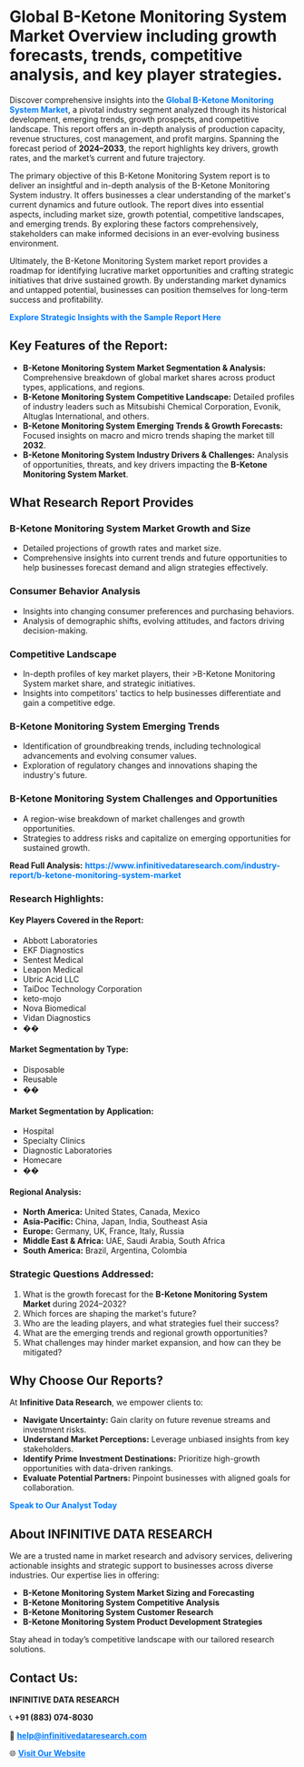 <h1>Global B-Ketone Monitoring System Market Overview including growth forecasts, trends, competitive analysis, and key player strategies.</h1>
<p>
Discover comprehensive insights into the 
<a href="https://www.infinitivedataresearch.com/industry-report/b-ketone-monitoring-system-market" rel="dofollow" style="color: #007BFF; text-decoration: none;"><strong>Global B-Ketone Monitoring System Market</strong></a>, a pivotal industry segment analyzed through its historical development, emerging trends, growth prospects, and competitive landscape. This report offers an in-depth analysis of production capacity, revenue structures, cost management, and profit margins. Spanning the forecast period of <strong>2024–2033</strong>, the report highlights key drivers, growth rates, and the market’s current and future trajectory.
</p>
<p>
The primary objective of this B-Ketone Monitoring System report is to deliver an insightful and in-depth analysis of the B-Ketone Monitoring System industry. It offers businesses a clear understanding of the market's current dynamics and future outlook. The report dives into essential aspects, including market size, growth potential, competitive landscapes, and emerging trends. By exploring these factors comprehensively, stakeholders can make informed decisions in an ever-evolving business environment.
</p>
<p>
Ultimately, the B-Ketone Monitoring System market report provides a roadmap for identifying lucrative market opportunities and crafting strategic initiatives that drive sustained growth. By understanding market dynamics and untapped potential, businesses can position themselves for long-term success and profitability.
</p>
<p>
<a href="https://www.infinitivedataresearch.com/request-sample/reportId=108795" style="color: #007BFF; text-decoration: none;"><strong>Explore Strategic Insights with the Sample Report Here</strong></a>
</p>

<h2>Key Features of the Report:</h2>
<ul>
<li><strong>B-Ketone Monitoring System Market Segmentation & Analysis:</strong> Comprehensive breakdown of global market shares across product types, applications, and regions.</li>
<li><strong>B-Ketone Monitoring System Competitive Landscape:</strong> Detailed profiles of industry leaders such as Mitsubishi Chemical Corporation, Evonik, Altuglas International, and others.</li>
<li><strong>B-Ketone Monitoring System Emerging Trends & Growth Forecasts:</strong> Focused insights on macro and micro trends shaping the market till <strong>2032</strong>.</li>
<li><strong>B-Ketone Monitoring System Industry Drivers & Challenges:</strong> Analysis of opportunities, threats, and key drivers impacting the <strong>B-Ketone Monitoring System Market</strong>.</li>
</ul>

<h2>What Research Report Provides</h2>
<h3>B-Ketone Monitoring System Market Growth and Size</h3>
<ul>
<li>Detailed projections of growth rates and market size.</li>
<li>Comprehensive insights into current trends and future opportunities to help businesses forecast demand and align strategies effectively.</li>
</ul>

<h3>Consumer Behavior Analysis</h3>
<ul>
<li>Insights into changing consumer preferences and purchasing behaviors.</li>
<li>Analysis of demographic shifts, evolving attitudes, and factors driving decision-making.</li>
</ul>

<h3>Competitive Landscape</h3>
<ul>
<li>In-depth profiles of key market players, their >B-Ketone Monitoring System market share, and strategic initiatives.</li>
<li>Insights into competitors' tactics to help businesses differentiate and gain a competitive edge.</li>
</ul>

<h3>B-Ketone Monitoring System Emerging Trends</h3>
<ul>
<li>Identification of groundbreaking trends, including technological advancements and evolving consumer values.</li>
<li>Exploration of regulatory changes and innovations shaping the industry's future.</li>
</ul>

<h3>B-Ketone Monitoring System Challenges and Opportunities</h3>
<ul>
<li>A region-wise breakdown of market challenges and growth opportunities.</li>
<li>Strategies to address risks and capitalize on emerging opportunities for sustained growth.</li>
</ul>
<p><strong>Read Full Analysis:</strong> <a href="https://www.infinitivedataresearch.com/industry-report/b-ketone-monitoring-system-market" rel="dofollow" style="color: #007BFF; text-decoration: none;"><strong>https://www.infinitivedataresearch.com/industry-report/b-ketone-monitoring-system-market</strong></a></p>
<h3>Research Highlights:</h3>
<h4>Key Players Covered in the Report:</h4>
<ul><li>Abbott Laboratories</li><li>EKF Diagnostics</li><li>Sentest Medical</li><li>Leapon Medical</li><li>Ubric Acid LLC</li><li>TaiDoc Technology Corporation</li><li>keto-mojo</li><li>Nova Biomedical</li><li>Vidan Diagnostics</li><li>��</li></ul>
<h4>Market Segmentation by Type:</h4>
<ul><li>Disposable</li><li>Reusable</li><li>��</li></ul>
<h4>Market Segmentation by Application:</h4>
<ul><li>Hospital</li><li>Specialty Clinics</li><li>Diagnostic Laboratories</li><li>Homecare</li><li>��</li></ul>

<h4>Regional Analysis:</h4>
<ul>
<li><strong>North America:</strong> United States, Canada, Mexico</li>
<li><strong>Asia-Pacific:</strong> China, Japan, India, Southeast Asia</li>
<li><strong>Europe:</strong> Germany, UK, France, Italy, Russia</li>
<li><strong>Middle East & Africa:</strong> UAE, Saudi Arabia, South Africa</li>
<li><strong>South America:</strong> Brazil, Argentina, Colombia</li>
</ul>

<h3>Strategic Questions Addressed:</h3>
<ol>
<li>What is the growth forecast for the <strong>B-Ketone Monitoring System Market</strong> during 2024–2032?</li>
<li>Which forces are shaping the market's future?</li>
<li>Who are the leading players, and what strategies fuel their success?</li>
<li>What are the emerging trends and regional growth opportunities?</li>
<li>What challenges may hinder market expansion, and how can they be mitigated?</li>
</ol>

<h2>Why Choose Our Reports?</h2>
<p>At <strong>Infinitive Data Research</strong>, we empower clients to:</p>
<ul>
<li><strong>Navigate Uncertainty:</strong> Gain clarity on future revenue streams and investment risks.</li>
<li><strong>Understand Market Perceptions:</strong> Leverage unbiased insights from key stakeholders.</li>
<li><strong>Identify Prime Investment Destinations:</strong> Prioritize high-growth opportunities with data-driven rankings.</li>
<li><strong>Evaluate Potential Partners:</strong> Pinpoint businesses with aligned goals for collaboration.</li>
</ul>
<p><a href="https://www.infinitivedataresearch.com/industry-report/b-ketone-monitoring-system-market" rel="dofollow" style="color: #007BFF; text-decoration: none;"><strong>Speak to Our Analyst Today</strong></a></p>

<h2>About INFINITIVE DATA RESEARCH</h2>
<p>We are a trusted name in market research and advisory services, delivering actionable insights and strategic support to businesses across diverse industries. Our expertise lies in offering:</p>
<ul>
<li><strong>B-Ketone Monitoring System Market Sizing and Forecasting</strong></li>
<li><strong>B-Ketone Monitoring System Competitive Analysis</strong></li>
<li><strong>B-Ketone Monitoring System Customer Research</strong></li>
<li><strong>B-Ketone Monitoring System Product Development Strategies</strong></li>
</ul>
<p>Stay ahead in today’s competitive landscape with our tailored research solutions.</p>

<h2>Contact Us:</h2>
<p><strong>INFINITIVE DATA RESEARCH</strong></p>
<p>📞 <strong>+91 (883) 074-8030</strong></p>
<p>📧 <strong><a href="mailto:help@infinitivedataresearch.com" style="color: #007BFF;">help@infinitivedataresearch.com</a></strong></p>
<p>🌐 <strong><a href="https://www.infinitivedataresearch.com" rel="dofollow" style="color: #007BFF;">Visit Our Website</a></strong></p>